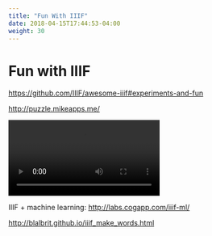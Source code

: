 ```yaml
---
title: "Fun With IIIF"
date: 2018-04-15T17:44:53-04:00
weight: 30
---
```


# Fun with IIIF

https://github.com/IIIF/awesome-iiif#experiments-and-fun

http://puzzle.mikeapps.me/

<video src="../assets/video/yale-zebra.mp4" preload="auto" controls></video>

IIIF + machine learning:
http://labs.cogapp.com/iiif-ml/

http://blalbrit.github.io/iiif_make_words.html
